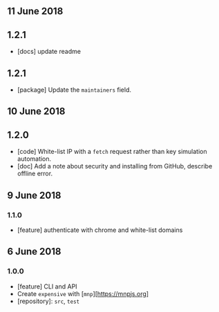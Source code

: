 ## 11 June 2018

## 1.2.1

- [docs] update readme

## 1.2.1

- [package] Update the `maintainers` field.

## 10 June 2018

## 1.2.0

- [code] White-list IP with a `fetch` request rather than key simulation automation.
- [doc] Add a note about security and installing from GitHub, describe offline error.

## 9 June 2018

### 1.1.0

- [feature] authenticate with chrome and white-list domains

## 6 June 2018

### 1.0.0

- [feature] CLI and API
- Create `expensive` with [`mnp`][https://mnpjs.org]
- [repository]: `src`, `test`
